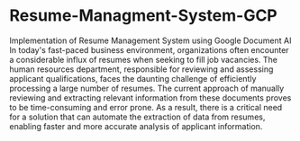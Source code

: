 # Resume-Managment-System-GCP
Implementation of Resume Management System using Google Document AI In today's fast-paced business environment, organizations often encounter a considerable influx of resumes when seeking to fill job vacancies. The human resources department, responsible for reviewing and assessing applicant qualifications, faces the daunting challenge of efficiently processing a large number of resumes. The current approach of manually reviewing and extracting relevant information from these documents proves to be time-consuming and error prone. As a result, there is a critical need for a solution that can automate the extraction of data from resumes, enabling faster and more accurate analysis of applicant information.

